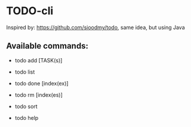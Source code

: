 # TODO-cli

Inspired by: https://github.com/sioodmy/todo, same idea, but using Java

## Available commands:

* todo add [TASK(s)]

* todo list

* todo done [index(ex)]

* todo rm [index(es)]

* todo sort

* todo help
